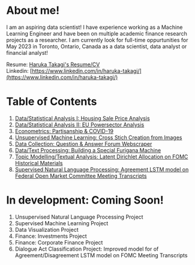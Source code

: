 # About me!
I am an aspiring data scientist! I have experience working as a Machine Learning Engineer and have been on multiple academic finance research projects as a researcher. I am currently look for full-time oppurtunities for May 2023 in Toronto, Ontario, Canada as a data scientist, data analyst or financial analyst! 

Resume: [Haruka Takagi's Resume/CV](https://drive.google.com/file/d/1mM8XmrZHNA6VwIPC0UOvPcZ3EPfs_GVM/view?usp=sharing) <br />
Linkedin: [https://www.linkedin.com/in/haruka-takagi/](https://www.linkedin.com/in/haruka-takagi/)



# Table of Contents
1. [Data/Statistical Analysis I: Housing Sale Price Analysis](https://haruka-takagi-datascience.github.io/data_analysis_I/)
2. [Data/Statistical Analysis II: EU Powersector Analysis](https://github.com/haruka-takagi-datascience/data_analysis_II)
3. [Econometrics: Partisanship & COVID-19](https://haruka-takagi-datascience.github.io/econometrics/)
4. [Unsupervised Machine Learning: Cross Stich Creation from Images](https://haruka-takagi-datascience.github.io/unsupervised_ml/)
5. [Data Collection: Question & Answer Forum Webscraper](https://haruka-takagi-datascience.github.io/data_collection/)
6. [Data/Text Processing: Building a Special Furigana Machine](https://haruka-takagi-datascience.github.io/text_processing/)
7. [Topic Modelling/Textual Analysis: Latent Dirichlet Allocation on FOMC Historical Materials](https://haruka-takagi-datascience.github.io/textual_analysis/)
8. [Supervised Natural Language Processing: Agreement LSTM model on Federal Open Market Committee Meeting Transcripts](https://haruka-takagi-datascience.github.io/supervised_nlp/)

# In development: Coming Soon!
1. Unsupervised Natural Language Processing Project
2. Supervised Machine Learning Project
3. Data Visualization Project
4. Finance: Investments Project
5. Finance: Corporate Finance Project
6. Dialogue Act Classification Project: Improved model for of Agreement/Disagreement LSTM model on FOMC Meeting Transcripts

